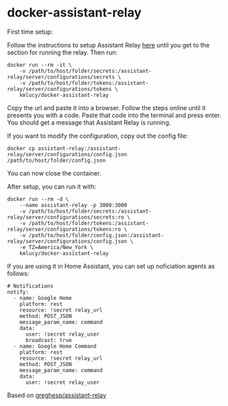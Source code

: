 # docker-assistant-relay

First time setup:

Follow the instructions to setup Assistant Relay [here](https://github.com/greghesp/assistant-relay) until you get to the section for running the relay. Then run:
```
docker run --rm -it \
    -v /path/to/host/folder/secrets:/assistant-relay/server/configurations/secrets \
    -v /path/to/host/folder/tokens:/assistant-relay/server/configurations/tokens \
    kmlucy/docker-assistant-relay
```
Copy the url and paste it into a browser. Follow the steps online until it presents you with a code. Paste that code into the terminal and press enter. You should get a message that Assistant Relay is running.

If you want to modify the configuration, copy out the config file:
```
docker cp assistant-relay:/assistant-relay/server/configurations/config.json /path/to/host/folder/config.json
```
You can now close the container.

After setup, you can run it with:
```
docker run --rm -d \
    --name assistant-relay -p 3000:3000
    -v /path/to/host/folder/secrets:/assistant-relay/server/configurations/secrets:ro \
    -v /path/to/host/folder/tokens:/assistant-relay/server/configurations/tokens:ro \
    -v /path/to/host/folder/config.json:/assistant-relay/server/configurations/config.json \
    -e TZ=America/New_York \
    kmlucy/docker-assistant-relay
```

If you are using it in Home Assistant, you can set up noficiation agents as follows:
```
# Notifications
notify:
  - name: Google Home
    platform: rest
    resource: !secret relay_url
    method: POST_JSON
    message_param_name: command
    data:
      user: !secret relay_user
      broadcast: true
  - name: Google Home Command
    platform: rest
    resource: !secret relay_url
    method: POST_JSON
    message_param_name: command
    data:
      user: !secret relay_user
```

Based on [greghesp/assistant-relay](https://github.com/greghesp/assistant-relay)
